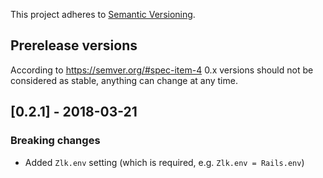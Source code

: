 This project adheres to [Semantic Versioning](http://semver.org/spec/v2.0.0.html).

## Prerelease versions

According to https://semver.org/#spec-item-4 0.x versions should not be considered as stable, anything can change at any time.

## [0.2.1] - 2018-03-21

### Breaking changes
- Added `Zlk.env` setting (which is required, e.g. `Zlk.env = Rails.env`)
